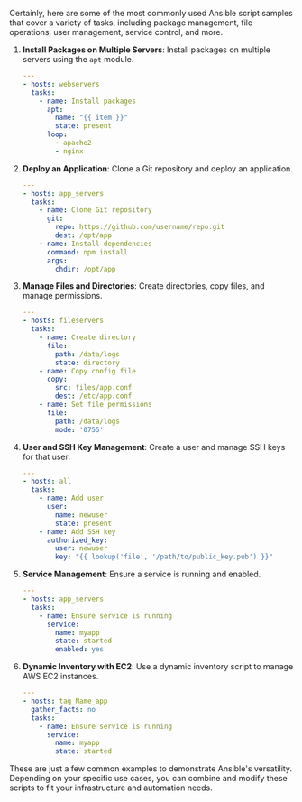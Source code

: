 Certainly, here are some of the most commonly used Ansible script samples that cover a variety of tasks, including package management, file operations, user management, service control, and more.

1. **Install Packages on Multiple Servers**:
   Install packages on multiple servers using the `apt` module.

   ```yaml
   ---
   - hosts: webservers
     tasks:
       - name: Install packages
         apt:
           name: "{{ item }}"
           state: present
         loop:
           - apache2
           - nginx
   ```

2. **Deploy an Application**:
   Clone a Git repository and deploy an application.

   ```yaml
   ---
   - hosts: app_servers
     tasks:
       - name: Clone Git repository
         git:
           repo: https://github.com/username/repo.git
           dest: /opt/app
       - name: Install dependencies
         command: npm install
         args:
           chdir: /opt/app
   ```

3. **Manage Files and Directories**:
   Create directories, copy files, and manage permissions.

   ```yaml
   ---
   - hosts: fileservers
     tasks:
       - name: Create directory
         file:
           path: /data/logs
           state: directory
       - name: Copy config file
         copy:
           src: files/app.conf
           dest: /etc/app.conf
       - name: Set file permissions
         file:
           path: /data/logs
           mode: '0755'
   ```

4. **User and SSH Key Management**:
   Create a user and manage SSH keys for that user.

   ```yaml
   ---
   - hosts: all
     tasks:
       - name: Add user
         user:
           name: newuser
           state: present
       - name: Add SSH key
         authorized_key:
           user: newuser
           key: "{{ lookup('file', '/path/to/public_key.pub') }}"
   ```

5. **Service Management**:
   Ensure a service is running and enabled.

   ```yaml
   ---
   - hosts: app_servers
     tasks:
       - name: Ensure service is running
         service:
           name: myapp
           state: started
           enabled: yes
   ```

6. **Dynamic Inventory with EC2**:
   Use a dynamic inventory script to manage AWS EC2 instances.

   ```yaml
   ---
   - hosts: tag_Name_app
     gather_facts: no
     tasks:
       - name: Ensure service is running
         service:
           name: myapp
           state: started
   ```

These are just a few common examples to demonstrate Ansible's versatility. Depending on your specific use cases, you can combine and modify these scripts to fit your infrastructure and automation needs.
